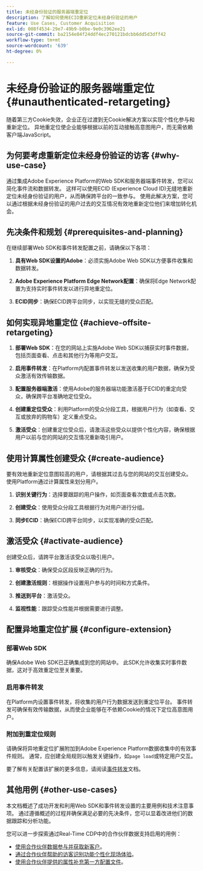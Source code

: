 ```yaml
---
title: 未经身份验证的服务器端重定位
description: 了解如何使用ECID重新定位未经身份验证的用户
feature: Use Cases, Customer Acquisition
exl-id: 008f4534-29e7-49b9-b0be-9e0c3962ee21
source-git-commit: ba2154e84f24ddf4ec270121bdcbb6dd5d3dff42
workflow-type: tm+mt
source-wordcount: '639'
ht-degree: 0%

---
```


# 未经身份验证的服务器端重定位 {#unauthenticated-retargeting}

随着第三方Cookie失效，企业正在过渡到无Cookie解决方案以实现个性化参与和重新定位。 异地重定位使企业能够根据以前的互动接触高意图用户，而无需依赖客户端JavaScript。

## 为何要考虑重新定位未经身份验证的访客 {#why-use-case}

通过集成Adobe Experience Platform的Web SDK和服务器端事件转发，您可以简化事件流和数据转发。 这样可以使用ECID (Experience Cloud ID)无缝地重新定位未经身份验证的用户，从而确保跨平台的一致参与。 使用此解决方案，您可以通过根据未经身份验证的用户过去的交互情况有效地重新定位他们来增加转化机会。

## 先决条件和规划 {#prerequisites-and-planning}

在继续部署Web SDK和事件转发配置之前，请确保以下各项：

1. **具有Web SDK设置的Adobe**：必须实施Adobe Web SDK以方便事件收集和数据转发。

2. **Adobe Experience Platform Edge Network配置**：确保将Edge Network配置为支持实时事件转发以进行异地重定位。

3. **ECID同步**：确保ECID跨平台同步，以实现无缝的受众匹配。

## 如何实现异地重定位 {#achieve-offsite-retargeting}

1. **部署Web SDK**：在您的网站上实施Adobe Web SDK以捕获实时事件数据，包括页面查看、点击和其他行为等用户交互。

2. **启用事件转发**：在Platform内配置事件转发以发送收集的用户数据，确保为受众激活有效传输数据。

3. **配置服务器端激活**：使用Adobe的服务器端功能激活基于ECID的重定向受众，确保跨平台准确地定位受众。

4. **创建重定位受众**：利用Platform的受众分段工具，根据用户行为（如查看、交互或放弃的购物车）定义重点受众。

5. **激活受众**：创建重定位受众后，请激活这些受众以提供个性化内容，确保根据用户以前与您的网站的交互情况重新吸引用户。

## 使用计算属性创建受众 {#create-audience}

要有效地重新定位意图较高的用户，请根据其过去与您的网站的交互创建受众。 使用Platform通过计算属性来划分用户。

1. **识别关键行为**：选择要跟踪的用户操作，如页面查看次数或点击次数。

2. **创建受众**：使用受众分段工具根据行为对用户进行分组。

3. **同步ECID**：确保ECID跨平台同步，以实现准确的受众匹配。

## 激活受众 {#activate-audience}

创建受众后，请跨平台激活该受众以吸引用户。

1. **审核受众**：确保受众区段反映正确的行为。

2. **创建激活规则**：根据操作设置用户参与的时间和方式条件。

3. **推送到平台**：激活受众。

4. **监视性能**：跟踪受众性能并根据需要进行调整。

## 配置异地重定位扩展 {#configure-extension}

### 部署Web SDK

确保Adobe Web SDK已正确集成到您的网站中。 此SDK允许收集实时事件数据，这对于高效重定位至关重要。

### 启用事件转发

在Platform内设置事件转发，将收集的用户行为数据发送到重定位平台。 事件转发可确保有效传输数据，从而使企业能够在不依赖Cookie的情况下定位高意图用户。

### 附加到重定位规则

请确保将异地重定位扩展附加到Adobe Experience Platform数据收集中的有效事件规则。 通常，应创建全局规则以触发关键操作，如`page load`或特定用户交互。

要了解有关配置该扩展的更多信息，请阅读[事件转发](https://experienceleague.adobe.com/en/docs/experience-platform/tags/event-forwarding/getting-started)文档。

## 其他用例 {#other-use-cases}

本文档概述了成功开发和利用Web SDK和事件转发设置的主要用例和技术注意事项。 通过遵循概述的过程并确保满足必要的先决条件，您可以显着改进他们的数据跟踪和分析功能。

您可以进一步探索通过Real-Time CDP中的合作伙伴数据支持启用的用例：

- [使用合作伙伴数据参与并获取新客户](./prospecting.md)。
- [通过合作伙伴帮助的访客识别功能个性化现场体验](./offsite-retargeting.md)。
- [使用合作伙伴提供的属性补充第一方配置文件](./supplement-first-party-profiles.md)。
